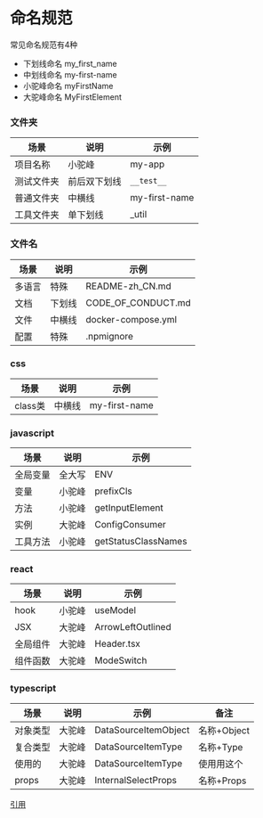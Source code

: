 # 命名规范

常见命名规范有4种

* 下划线命名 my\_first\_name
* 中划线命名 my-first-name
* 小驼峰命名 myFirstName
* 大驼峰命名 MyFirstElement

### 文件夹

| 场景    | 说明     | 示例            |
| ----- | ------ | ------------- |
| 项目名称  | 小驼峰    | my-app        |
| 测试文件夹 | 前后双下划线 | `__test__`    |
| 普通文件夹 | 中横线    | my-first-name |
| 工具文件夹 | 单下划线   | \_util        |

### 文件名

| 场景  | 说明  | 示例                   |
| --- | --- | -------------------- |
| 多语言 | 特殊  | README-zh\_CN.md     |
| 文档  | 下划线 | CODE\_OF\_CONDUCT.md |
| 文件  | 中横线 | docker-compose.yml   |
| 配置  | 特殊  | .npmignore           |

### css

| 场景     | 说明  | 示例            |
| ------ | --- | ------------- |
| class类 | 中横线 | my-first-name |

### javascript

| 场景   | 说明  | 示例                  |
| ---- | --- | ------------------- |
| 全局变量 | 全大写 | ENV                 |
| 变量   | 小驼峰 | prefixCls           |
| 方法   | 小驼峰 | getInputElement     |
| 实例   | 大驼峰 | ConfigConsumer      |
| 工具方法 | 小驼峰 | getStatusClassNames |

### react

| 场景   | 说明  | 示例                |
| ---- | --- | ----------------- |
| hook | 小驼峰 | useModel          |
| JSX  | 大驼峰 | ArrowLeftOutlined |
| 全局组件 | 大驼峰 | Header.tsx        |
| 组件函数 | 大驼峰 | ModeSwitch        |

### typescript

| 场景    | 说明  | 示例                   | 备注        |
| ----- | --- | -------------------- | --------- |
| 对象类型  | 大驼峰 | DataSourceItemObject | 名称+Object |
| 复合类型  | 大驼峰 | DataSourceItemType   | 名称+Type   |
| 使用的   | 大驼峰 | DataSourceItemType   | 使用用这个     |
| props | 大驼峰 | InternalSelectProps  | 名称+Props  |

[引用](https://blog.csdn.net/I\_fole\_you/article/details/117292267)
